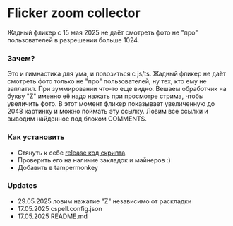# Flicker zoom collector

Жадный фликер c 15 мая 2025 не даёт смотреть фото не "про" пользователей в разрешении больше 1024.

### Зачем?

Это и гимнастика для ума, и повозиться с js/ts. Жадный фликер не даёт смотреть фото только не "про" пользователей, ну тех, кто ему не заплатил. При зуммировании что-то еще видно. Вешаем обработчик на букву "Z" именно её надо нажать при просмотре стрима, чтобы увеличить фото. В этот момент фликер показывает увеличенную до 2048 картинку и можно поймать эту ссылку. Ловим все ссылки и выводим найденное под блоком COMMENTS.

### Как установить

* Стянуть к себе [release код скрипта](https://github.com/AndyAVS/flicker-zoom-collector/releases/tag/v0.5.9). 
* Проверить его на наличие закладок и майнеров :) 
* Добавить в tampermonkey

### Updates
* 29.05.2025 ловим нажатие "Z" независимо от раскладки
* 17.05.2025 cspell.config.json
* 17.05.2025 README.md
